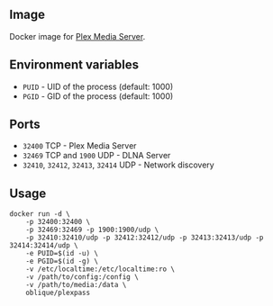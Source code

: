## Image

Docker image for [Plex Media Server](https://plex.tv).

## Environment variables

* `PUID` - UID of the process (default: 1000)
* `PGID` - GID of the process (default: 1000)

## Ports

* `32400` TCP - Plex Media Server
* `32469` TCP and `1900` UDP - DLNA Server
* `32410`, `32412`, `32413`, `32414` UDP - Network discovery

## Usage

```
docker run -d \
    -p 32400:32400 \
    -p 32469:32469 -p 1900:1900/udp \
    -p 32410:32410/udp -p 32412:32412/udp -p 32413:32413/udp -p 32414:32414/udp \
    -e PUID=$(id -u) \
    -e PGID=$(id -g) \
    -v /etc/localtime:/etc/localtime:ro \
    -v /path/to/config:/config \
    -v /path/to/media:/data \
    oblique/plexpass
```
